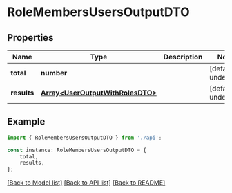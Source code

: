 # RoleMembersUsersOutputDTO


## Properties

Name | Type | Description | Notes
------------ | ------------- | ------------- | -------------
**total** | **number** |  | [default to undefined]
**results** | [**Array&lt;UserOutputWithRolesDTO&gt;**](UserOutputWithRolesDTO.md) |  | [default to undefined]

## Example

```typescript
import { RoleMembersUsersOutputDTO } from './api';

const instance: RoleMembersUsersOutputDTO = {
    total,
    results,
};
```

[[Back to Model list]](../README.md#documentation-for-models) [[Back to API list]](../README.md#documentation-for-api-endpoints) [[Back to README]](../README.md)
